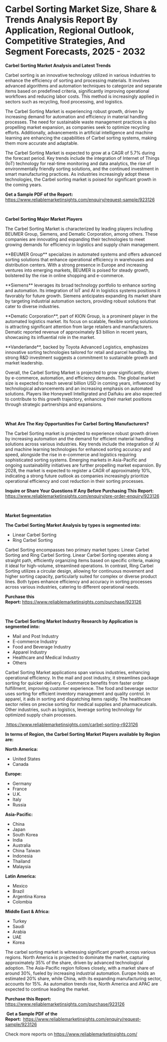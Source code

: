 <p><h1>Carbel Sorting Market Size, Share & Trends Analysis Report By Application, Regional Outlook, Competitive Strategies, And Segment Forecasts, 2025 - 2032</h1></p><p><strong>Carbel Sorting Market Analysis and Latest Trends</strong></p>
<p><p>Carbel sorting is an innovative technology utilized in various industries to enhance the efficiency of sorting and processing materials. It involves advanced algorithms and automation techniques to categorize and separate items based on predefined criteria, significantly improving operational workflows and reducing labor costs. This method is increasingly applied in sectors such as recycling, food processing, and logistics.</p><p>The Carbel Sorting Market is experiencing robust growth, driven by increasing demand for automation and efficiency in material handling processes. The need for sustainable waste management practices is also propelling market expansion, as companies seek to optimize recycling efforts. Additionally, advancements in artificial intelligence and machine learning are enhancing the capabilities of Carbel sorting systems, making them more accurate and adaptable.</p><p>The Carbel Sorting Market is expected to grow at a CAGR of 5.7% during the forecast period. Key trends include the integration of Internet of Things (IoT) technology for real-time monitoring and data analytics, the rise of environmentally friendly sorting solutions, and the continued investment in smart manufacturing practices. As industries increasingly adopt these technologies, the Carbel sorting market is poised for significant growth in the coming years.</p></p>
<p><strong>Get a Sample PDF of the Report:&nbsp;</strong> <a href="https://www.reliablemarketinsights.com/enquiry/request-sample/923126?utm_campaign=3188&utm_medium=2&utm_source=Github&utm_content=ia&utm_term=07032025&utm_id=carbel-sorting">https://www.reliablemarketinsights.com/enquiry/request-sample/923126</a></p>
<p>&nbsp;</p>
<p><strong>Carbel Sorting Major Market Players</strong></p>
<p><p>The Carbel Sorting Market is characterized by leading players including BEUMER Group, Siemens, and Dematic Corporation, among others. These companies are innovating and expanding their technologies to meet growing demands for efficiency in logistics and supply chain management.</p><p>**BEUMER Group** specializes in automated systems and offers advanced sorting solutions that enhance operational efficiency in warehouses and distribution centers. With a strong presence in Europe and increasing ventures into emerging markets, BEUMER is poised for steady growth, bolstered by the rise in online shopping and e-commerce.</p><p>**Siemens** leverages its broad technology portfolio to enhance sorting and automation. Its integration of IoT and AI in logistics systems positions it favorably for future growth. Siemens anticipates expanding its market share by targeting industrial automation sectors, providing robust solutions that cater to diverse industries.</p><p>**Dematic Corporation**, part of KION Group, is a prominent player in the automated logistics market. Its focus on scalable, flexible sorting solutions is attracting significant attention from large retailers and manufacturers. Dematic reported revenue of approximately $3 billion in recent years, showcasing its influential role in the market.</p><p>**Vanderlande**, backed by Toyota Advanced Logistics, emphasizes innovative sorting technologies tailored for retail and parcel handling. Its strong R&D investment suggests a commitment to sustainable growth and market leadership.</p><p>Overall, the Carbel Sorting Market is projected to grow significantly, driven by e-commerce, automation, and efficiency demands. The global market size is expected to reach several billion USD in coming years, influenced by technological advancements and an increasing emphasis on automated solutions. Players like Honeywell Intelligrated and Daifuku are also expected to contribute to this growth trajectory, enhancing their market positions through strategic partnerships and expansions.</p></p>
<p>&nbsp;</p>
<p><strong>What Are The Key Opportunities For Carbel Sorting Manufacturers?</strong></p>
<p><p>The Carbel Sorting market is projected to experience robust growth driven by increasing automation and the demand for efficient material handling solutions across various industries. Key trends include the integration of AI and machine learning technologies for enhanced sorting accuracy and speed, alongside the rise in e-commerce and logistics requiring sophisticated sorting systems. Emerging markets in Asia-Pacific and ongoing sustainability initiatives are further propelling market expansion. By 2028, the market is expected to register a CAGR of approximately 10%, indicating a strong future outlook as companies increasingly prioritize operational efficiency and cost reduction in their sorting processes.</p></p>
<p><strong>Inquire or Share Your Questions If Any Before Purchasing This Report:</strong> <a href="https://www.reliablemarketinsights.com/enquiry/pre-order-enquiry/923126?utm_campaign=3188&utm_medium=2&utm_source=Github&utm_content=ia&utm_term=07032025&utm_id=carbel-sorting">https://www.reliablemarketinsights.com/enquiry/pre-order-enquiry/923126</a></p>
<p>&nbsp;</p>
<p><strong>Market Segmentation</strong></p>
<p><strong>The Carbel Sorting Market Analysis by types is segmented into:</strong></p>
<p><ul><li>Linear Carbel Sorting</li><li>Ring Carbel Sorting</li></ul></p>
<p><p>Carbel Sorting encompasses two primary market types: Linear Carbel Sorting and Ring Carbel Sorting. Linear Carbel Sorting operates along a straight path, efficiently organizing items based on specific criteria, making it ideal for high-volume, streamlined operations. In contrast, Ring Carbel Sorting utilizes a circular design, allowing for continuous movement and higher sorting capacity, particularly suited for complex or diverse product lines. Both types enhance efficiency and accuracy in sorting processes across various industries, catering to different operational needs.</p></p>
<p><strong>Purchase this Report:&nbsp;</strong><a href="https://www.reliablemarketinsights.com/purchase/923126?utm_campaign=3188&utm_medium=2&utm_source=Github&utm_content=ia&utm_term=07032025&utm_id=carbel-sorting">https://www.reliablemarketinsights.com/purchase/923126</a></p>
<p>&nbsp;</p>
<p><strong>The Carbel Sorting Market Industry Research by Application is segmented into:</strong></p>
<p><ul><li>Mail and Post Industry</li><li>E-commerce Industry</li><li>Food and Beverage Industry</li><li>Apparel Industry</li><li>Healthcare and Medical Industry</li><li>Others</li></ul></p>
<p><p>Carbel Sorting Market applications span various industries, enhancing operational efficiency. In the mail and post industry, it streamlines package sorting for quicker delivery. E-commerce benefits from faster order fulfillment, improving customer experience. The food and beverage sector uses sorting for efficient inventory management and quality control. In apparel, it aids in sorting and dispatching items rapidly. The healthcare sector relies on precise sorting for medical supplies and pharmaceuticals. Other industries, such as logistics, leverage sorting technology for optimized supply chain processes.</p></p>
<p><a href="https://www.reliablemarketinsights.com/carbel-sorting-r923126?utm_campaign=3188&utm_medium=2&utm_source=Github&utm_content=ia&utm_term=07032025&utm_id=carbel-sorting">&nbsp;https://www.reliablemarketinsights.com/carbel-sorting-r923126</a></p>
<p><strong>In terms of Region, the Carbel Sorting Market Players available by Region are:</strong></p>
<p>
    <p> <strong> North America: </strong>
        <ul>
            <li>United States</li>
            <li>Canada</li>
        </ul>
        </p> 
    <p> <strong> Europe: </strong>
        <ul>
            <li>Germany</li>
            <li>France</li>
            <li>U.K.</li>
            <li>Italy</li>
            <li>Russia</li>
        </ul>
        </p> 
    <p> <strong> Asia-Pacific: </strong>
        <ul>
            <li>China</li>
            <li>Japan</li>
            <li>South Korea</li>
            <li>India</li>
            <li>Australia</li>
            <li>China Taiwan</li>
            <li>Indonesia</li>
            <li>Thailand</li>
            <li>Malaysia</li>
        </ul>
        </p> 
    <p> <strong> Latin America: </strong>
        <ul>
            <li>Mexico</li>
            <li>Brazil</li>
            <li>Argentina Korea</li>
            <li>Colombia</li>
        </ul>
        </p> 
    <p> <strong> Middle East & Africa: </strong>
        <ul>
            <li>Turkey</li>
            <li>Saudi</li>
            <li>Arabia</li>
            <li>UAE</li>
            <li>Korea</li>
        </ul>
    </p>
    </p>
<p><p>The carbel sorting market is witnessing significant growth across various regions. North America is projected to dominate the market, capturing approximately 35% of the share, driven by advanced technological adoption. The Asia-Pacific region follows closely, with a market share of around 30%, fueled by increasing industrial automation. Europe holds an estimated 20% share, while China, with its expanding manufacturing sector, accounts for 15%. As automation trends rise, North America and APAC are expected to continue leading the market.</p></p>
<p><strong>Purchase this Report: </strong><a href="https://www.reliablemarketinsights.com/purchase/923126?utm_campaign=3188&utm_medium=2&utm_source=Github&utm_content=ia&utm_term=07032025&utm_id=carbel-sorting">https://www.reliablemarketinsights.com/purchase/923126</a></p>
<p>&nbsp;<strong>Get a Sample PDF of the Report:&nbsp;&nbsp;</strong><a href="https://www.reliablemarketinsights.com/enquiry/request-sample/923126?utm_campaign=3188&utm_medium=2&utm_source=Github&utm_content=ia&utm_term=07032025&utm_id=carbel-sorting">https://www.reliablemarketinsights.com/enquiry/request-sample/923126</a></p>
<p><strong></strong></p>
<p>Check more reports on <a href="https://www.reliablemarketinsights.com/?utm_campaign=3188&utm_medium=2&utm_source=Github&utm_content=ia&utm_term=07032025&utm_id=carbel-sorting">https://www.reliablemarketinsights.com/</a></p>
